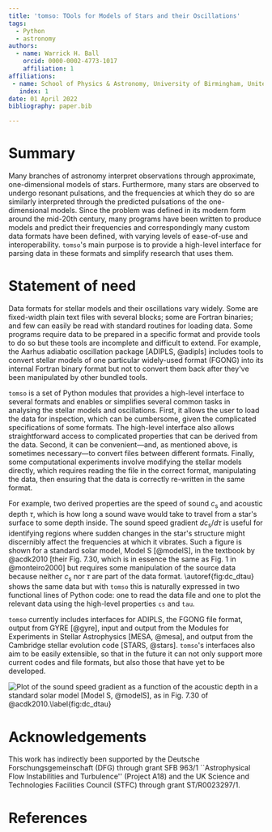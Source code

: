 ```yaml
---
title: 'tomso: TOols for Models of Stars and their Oscillations'
tags:
  - Python
  - astronomy
authors:
  - name: Warrick H. Ball
    orcid: 0000-0002-4773-1017
    affiliation: 1
affiliations:
 - name: School of Physics & Astronomy, University of Birmingham, United Kingdom
   index: 1
date: 01 April 2022
bibliography: paper.bib

---
```


# Summary

Many branches of astronomy interpret observations through approximate,
one-dimensional models of stars.  Furthermore, many stars are observed
to undergo resonant pulsations, and the frequencies at which they do
so are similarly interpreted through the predicted pulsations of the
one-dimensional models.  Since the problem was defined in its modern
form around the mid-20th century, many programs have been written to
produce models and predict their frequencies and correspondingly many
custom data formats have been defined, with varying levels of ease-of-use
and interoperability.  `tomso`'s main purpose is to provide a high-level
interface for parsing data in these formats and simplify research that
uses them.

# Statement of need

Data formats for stellar models and their oscillations vary widely.
Some are fixed-width plain text files with several blocks; some are
Fortran binaries; and few can easily be read with standard routines
for loading data.  Some programs require data to be prepared in a
specific format and provide tools to do so but these tools are
incomplete and difficult to extend.  For example, the Aarhus adiabatic
oscillation package [ADIPLS, @adipls] includes tools to convert
stellar models of one particular widely-used format (FGONG) into its
internal Fortran binary format but not to convert them back after
they've been manipulated by other bundled tools.

`tomso` is a set of Python modules that provides a high-level
interface to several formats and enables or simplifies several common
tasks in analysing the stellar models and oscillations.  First, it
allows the user to load the data for inspection, which can be
cumbersome, given the complicated specifications of some formats.  The
high-level interface also allows straightforward access to complicated
properties that can be derived from the data.  Second, it can be
convenient—and, as mentioned above, is sometimes necessary—to convert
files between different formats.  Finally, some computational
experiments involve modifying the stellar models directly, which
requires reading the file in the correct format, manipulating the
data, then ensuring that the data is correctly re-written in the same
format.

For example, two derived properties are the speed of sound
$c_\mathrm{s}$ and acoustic depth $\tau$, which is how long a sound
wave would take to travel from a star's surface to some depth inside.
The sound speed gradient $dc_\mathrm{s}/d\tau$ is useful for
identifying regions where sudden changes in the star's structure might
discernibly affect the frequencies at which it vibrates.
Such a figure is shown for a standard solar model, Model S [@modelS],
in the textbook by @acdk2010 [their Fig. 7.30, which is in essence the
same as Fig. 1 in @monteiro2000] but requires some manipulation of the
source data because neither $c_\mathrm{s}$ nor $\tau$ are part of the
data format.  \autoref{fig:dc_dtau} shows the same data but with
`tomso` this is naturally expressed in two functional lines of Python code: one
to read the data file and one to plot the relevant data using the
high-level properties `cs` and `tau`.

`tomso` currently includes interfaces for ADIPLS, the FGONG file format,
output from GYRE [@gyre], input and output from the Modules for
Experiments in Stellar Astrophysics [MESA, @mesa], and output from
the Cambridge stellar evolution code [STARS, @stars].
`tomso`'s interfaces also aim to be easily extensible, so that in the
future it can not only support more current codes and file formats,
but also those that have yet to be developed.

![Plot of the sound speed gradient as a function of the acoustic depth
in a standard solar model [Model S, @modelS], as in Fig. 7.30 of
@acdk2010.\label{fig:dc_dtau}](https://tomso.readthedocs.io/en/stable/index-1.hires.png)

# Acknowledgements

This work has indirectly been supported by the Deutsche
Forschungsgemeinschaft (DFG) through grant SFB 963/1 ``Astrophysical
Flow Instabilities and Turbulence'' (Project A18) and the UK Science
and Technologies Facilities Council (STFC) through grant
ST/R0023297/1.

# References
